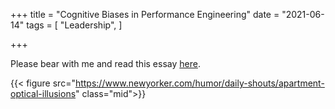 +++
title = "Cognitive Biases in Performance Engineering"
date = "2021-06-14"
tags = [
    "Leadership",
]

+++


Please bear with me and read this essay [here](https://www.notion.so/Cognitive-Biases-of-Performance-Engineer-6bd4c631730c459b8a16c20c6226a081).

{{< figure src="https://www.newyorker.com/humor/daily-shouts/apartment-optical-illusions" class="mid">}}
